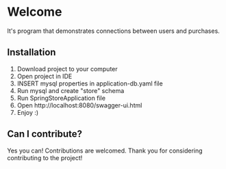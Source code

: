 # Welcome
It's program that demonstrates connections between users and purchases.
## Installation
1. Download project to your computer
2. Open project in IDE
3. INSERT mysql properties in application-db.yaml file
4. Run mysql and create "store" schema
5. Run SpringStoreApplication file
6. Open http://localhost:8080/swagger-ui.html
7. Enjoy :) 

## Can I contribute?

Yes you can!  Contributions are welcomed. Thank you for considering contributing to the project!
